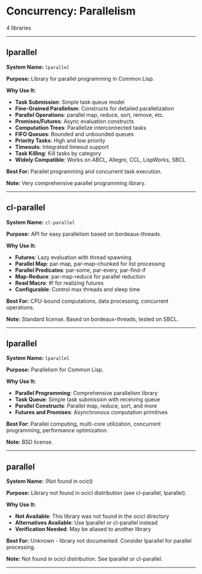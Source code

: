 # Concurrency: Parallelism

4 libraries

---

## lparallel

**System Name:** `lparallel`

**Purpose:** Library for parallel programming in Common Lisp.

**Why Use It:**
- **Task Submission**: Simple task queue model
- **Fine-Grained Parallelism**: Constructs for detailed parallelization
- **Parallel Operations**: parallel map, reduce, sort, remove, etc.
- **Promises/Futures**: Async evaluation constructs
- **Computation Trees**: Parallelize interconnected tasks
- **FIFO Queues**: Bounded and unbounded queues
- **Priority Tasks**: High and low priority
- **Timeouts**: Integrated timeout support
- **Task Killing**: Kill tasks by category
- **Widely Compatible**: Works on ABCL, Allegro, CCL, LispWorks, SBCL

**Best For:** Parallel programming and concurrent task execution.

**Note:** Very comprehensive parallel programming library.

---


## cl-parallel

**System Name:** `cl-parallel`

**Purpose:** API for easy parallelism based on bordeaux-threads.

**Why Use It:**
- **Futures**: Lazy evaluation with thread spawning
- **Parallel Map**: par-map, par-map-chunked for list processing
- **Parallel Predicates**: par-some, par-every, par-find-if
- **Map-Reduce**: par-map-reduce for parallel reduction
- **Read Macro**: #! for realizing futures
- **Configurable**: Control max threads and sleep time

**Best For:** CPU-bound computations, data processing, concurrent operations.

**Note:** Standard license. Based on bordeaux-threads, tested on SBCL.

---


## lparallel

**System Name:** `lparallel`

**Purpose:** Parallelism for Common Lisp.

**Why Use It:**
- **Parallel Programming**: Comprehensive parallelism library
- **Task Queue**: Simple task submission with receiving queue
- **Parallel Constructs**: Parallel map, reduce, sort, and more
- **Futures and Promises**: Asynchronous computation primitives

**Best For:** Parallel computing, multi-core utilization, concurrent programming, performance optimization.

**Note:** BSD license.

---


## parallel

**System Name:** (Not found in ocicl)

**Purpose:** Library not found in ocicl distribution (see cl-parallel, lparallel).

**Why Use It:**
- **Not Available**: This library was not found in the ocicl directory
- **Alternatives Available**: Use lparallel or cl-parallel instead
- **Verification Needed**: May be aliased to another library

**Best For:** Unknown - library not documented. Consider lparallel for parallel processing.

**Note:** Not found in ocicl distribution. See lparallel or cl-parallel.

---


